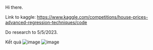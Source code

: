 Hi there.

Link to kaggle: https://www.kaggle.com/competitions/house-prices-advanced-regression-techniques/code

Do research to 5/5/2023.

Kết quả
![image](https://user-images.githubusercontent.com/76483242/236741937-f5c43e47-29a4-4a17-b75e-470b6a33c6c8.png)
![image](https://user-images.githubusercontent.com/76483242/236448145-dd169d44-20d6-4ece-abc8-e517ad4d1fc4.png)
